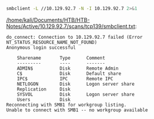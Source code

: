 ```bash
smbclient -L //10.129.92.7 -N -I 10.129.92.7 2>&1
```

[/home/kali/Documents/HTB/HTB-Notes/Active/10.129.92.7/scans/tcp139/smbclient.txt](file:///home/kali/Documents/HTB/HTB-Notes/Active/10.129.92.7/scans/tcp139/smbclient.txt):

```
do_connect: Connection to 10.129.92.7 failed (Error NT_STATUS_RESOURCE_NAME_NOT_FOUND)
Anonymous login successful

	Sharename       Type      Comment
	---------       ----      -------
	ADMIN$          Disk      Remote Admin
	C$              Disk      Default share
	IPC$            IPC       Remote IPC
	NETLOGON        Disk      Logon server share
	Replication     Disk
	SYSVOL          Disk      Logon server share
	Users           Disk
Reconnecting with SMB1 for workgroup listing.
Unable to connect with SMB1 -- no workgroup available


```
